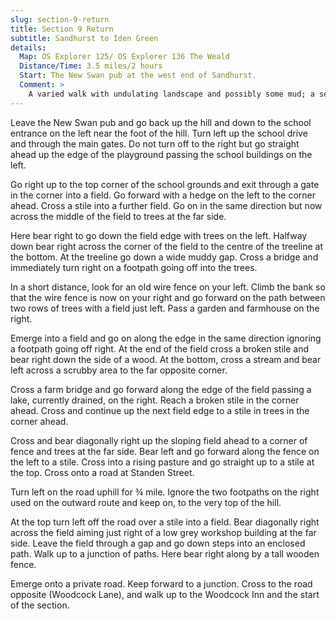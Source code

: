 ```yaml
---
slug: section-9-return
title: Section 9 Return
subtitle: Sandhurst to Iden Green
details:
  Map: OS Explorer 125/ OS Explorer 136 The Weald
  Distance/Time: 3.5 miles/2 hours
  Start: The New Swan pub at the west end of Sandhurst.
  Comment: >
    A varied walk with undulating landscape and possibly some mud; a section on a quiet country road before the final return to Iden Green. Several stiles, some broken.
---
```

Leave the New Swan pub and go back up the hill and down to the school entrance on the left near the foot of the hill. Turn left up the school drive and through the main gates. Do not turn off to the right but go straight ahead up the edge of the playground passing the school buildings on the left.

Go right up to the top corner of the school grounds and exit through a gate in the corner into a field. Go forward with a hedge on the left to the corner ahead. Cross a stile into a further field. Go on in the same direction but now across the middle of the field to trees at the far side.

Here bear right to go down the field edge with trees on the left. Halfway down bear right across the corner of the field to the centre of the treeline at the bottom. At the treeline go down a wide muddy gap. Cross a bridge and immediately turn right on a footpath going off into the trees.

In a short distance, look for an old wire fence on your left. Climb the bank so that the wire fence is now on your right and go forward on the path between two rows of trees with a field just left. Pass a garden and farmhouse on the right.

Emerge into a field and go on along the edge in the same direction ignoring a footpath going off right. At the end of the field cross a broken stile and bear right down the side of a wood. At the bottom, cross a stream and bear left across a scrubby area to the far opposite corner.

Cross a farm bridge and go forward along the edge of the field passing a lake, currently drained, on the right. Reach a broken stile in the corner ahead. Cross and continue up the next field edge to a stile in trees in the corner ahead.

Cross and bear diagonally right up the sloping field ahead to a corner of fence and trees at the far side. Bear left and go forward along the fence on the left to a stile. Cross into a rising pasture and go straight up to a stile at the top. Cross onto a road at Standen Street.

Turn left on the road uphill for ¾ mile. Ignore the two footpaths on the right used on the outward route and keep on, to the very top of the hill.

At the top turn left off the road over a stile into a field. Bear diagonally right across the field aiming just right of a low grey workshop building at the far side. Leave the field through a gap and go down steps into an enclosed path. Walk up to a junction of paths. Here bear right along by a tall wooden fence.

Emerge onto a private road. Keep forward to a junction. Cross to the road opposite (Woodcock Lane), and walk up to the Woodcock Inn and the start of the section.

